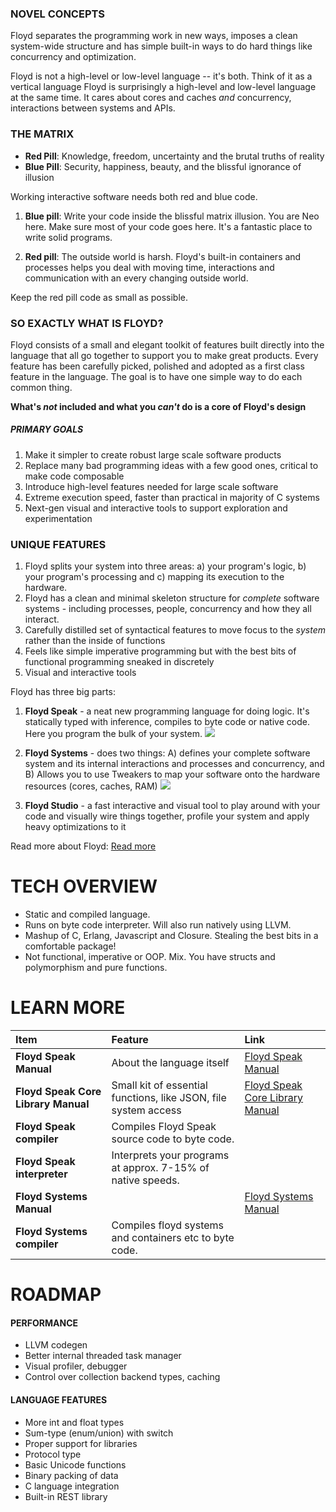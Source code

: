 ### NOVEL CONCEPTS

Floyd separates the programming work in new ways, imposes a clean system-wide structure and has simple built-in ways to do hard things like concurrency and optimization.

Floyd is not a high-level or low-level language -- it's both. Think of it as a vertical language Floyd is surprisingly a high-level and low-level language at the same time. It cares about cores and caches *and* concurrency, interactions between systems and APIs.

### THE MATRIX

- **Red Pill**: Knowledge, freedom, uncertainty and the brutal truths of reality
- **Blue Pill**: Security, happiness, beauty, and the blissful ignorance of illusion

Working interactive software needs both red and blue code.

1. **Blue pill**: Write your code inside the blissful matrix illusion. You are Neo here. Make sure most of your code goes here. It's a fantastic place to write solid programs.

2. **Red pill**: The outside world is harsh. Floyd's built-in containers and processes helps you deal with moving time, interactions and communication with an every changing outside world.

Keep the red pill code as small as possible.


### SO EXACTLY WHAT IS FLOYD?

Floyd consists of a small and elegant toolkit of features built directly into the language that all go together to support you to make great products. Every feature has been carefully picked, polished and adopted as a first class feature in the language. The goal is to have one simple way to do each common thing.

**What's *not* included and what you *can't* do is a core of Floyd's design**

##### PRIMARY GOALS

1. Make it simpler to create robust large scale software products
2. Replace many bad programming ideas with a few good ones, critical to make code composable
3. Introduce high-level features needed for large scale software
4. Extreme execution speed, faster than practical in majority of C systems
5. Next-gen visual and interactive tools to support exploration and experimentation


### UNIQUE FEATURES

1. Floyd splits your system into three areas: a) your program's logic, b) your program's processing and c) mapping its execution to the hardware.
2. Floyd has a clean and minimal skeleton structure for *complete* software systems - including processes, people, concurrency and how they all interact.
3. Carefully distilled set of syntactical features to move focus to the *system* rather than the inside of functions
4. Feels like simple imperative programming but with the best bits of functional programming sneaked in discretely
5. Visual and interactive tools


Floyd has three big parts:

1. **Floyd Speak** - a neat new programming language for doing logic. It's statically typed with inference, compiles to byte code or native code. Here you program the bulk of your system.
![](readme_cheat_sheet.png)

2. **Floyd Systems** - does two things: A) defines your complete software system and its internal interactions and processes and concurrency, and B) Allows you to use Tweakers to map your software onto the hardware resources (cores, caches, RAM) 
![](readme_floyd_systems_vst.png)

3. **Floyd Studio** - a fast interactive and visual tool to play around with your code and visually wire things together, profile your system and apply heavy optimizations to it



Read more about Floyd: [Read more](readme_deeper.md)

# TECH OVERVIEW

- Static and compiled language.
- Runs on byte code interpreter. Will also run natively using LLVM.
- Mashup of C, Erlang, Javascript and Closure. Stealing the best bits in a comfortable package!
- Not functional, imperative or OOP. Mix. You have structs and polymorphism and pure functions.




# LEARN MORE

|Item				| Feature					| Link
|:---				|:---					|:---
| **Floyd Speak Manual**		|About the language itself				|[Floyd Speak Manual](floyd_speak.md)
| **Floyd Speak Core Library Manual**		|Small kit of essential functions, like JSON, file system access				|[Floyd Speak Core Library Manual](floyd_speak_corelibs.md)
| **Floyd Speak compiler**		|Compiles Floyd Speak source code to byte code.
| **Floyd Speak interpreter**	|Interprets your programs at approx. 7-15% of native speeds.
| **Floyd Systems Manual**		|				|[Floyd Systems Manual](floyd_systems.md)
| **Floyd Systems compiler**			|Compiles floyd systems and containers etc to byte code.|




# ROADMAP

#### PERFORMANCE
- LLVM codegen
- Better internal threaded task manager
- Visual profiler, debugger
- Control over collection backend types, caching

#### LANGUAGE FEATURES
- More int and float types
- Sum-type (enum/union) with switch
- Proper support for libraries
- Protocol type
- Basic Unicode functions
- Binary packing of data
- C language integration
- Built-in REST library
